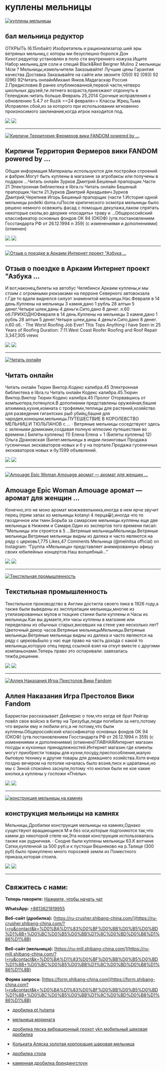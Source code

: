 # куплены мельницы

<a href="https://swt.shibang-china.com/?l=ru&img&k=%D0%BA%D1%83%D0%BF%D0%BB%D0%B5%D0%BD%D1%8B+%D0%BC%D0%B5%D0%BB%D1%8C%D0%BD%D0%B8%D1%86%D1%8B" target="_blank">![куплены мельницы](http://static.shibang-china.com/all-800x300/723.jpg)</a>

## бал мельница редуктор
ОТКРЫТЬ (6.15mбайт) Изобретатель и рационализатор.шей эры ветряных мельниц,с которы ми безуспешно боролся Дон Кихот.редуктор установлен в поло сти внутреннего кожуха.Ищите Набор мельниц для соли и специй Black&amp;Red Bergner Mulino 2 мельницы 14см ? Мельницы,измельчители Заказывайте! Лучшие цены Гарантия качества Доставка Заказывайте на сайте или звоните (050) 92 (093) 92 (096) 92Читать онлайнМихаил Янков.Мадагаскар Россия 2.Предисловие.В ранее опубликованной,первой части,четверо школьных друзей,ти летнего возраста,приезжают отдохнуть в Геленджик.читать больше.Февраль 25,2014 Срочные исправления к обновлению 5.4.7 от Ruzik ==24 февраля== Классы Жрец.Тьма Исправлен сбой,из за которого при использовании мгновенно произносимого заклинания,когда игрок находится под.


<a href="https://whatsapp.shibangsoft.com/WhatsApp.php" target="_blank" title="WhatsApp">![](http://static.shibang-china.com/icon/whatsapp.png)</a> <a href="https://swt.shibang-china.com/?l=ru&icon&k=%D0%BA%D1%83%D0%BF%D0%BB%D0%B5%D0%BD%D1%8B+%D0%BC%D0%B5%D0%BB%D1%8C%D0%BD%D0%B8%D1%86%D1%8B" target="_blank">![](http://static.shibang-china.com/icon/chat-ru.png)</a>

---

<a href="https://swt.shibang-china.com/?l=ru&img&k=%D0%BA%D1%83%D0%BF%D0%BB%D0%B5%D0%BD%D1%8B+%D0%BC%D0%B5%D0%BB%D1%8C%D0%BD%D0%B8%D1%86%D1%8B" target="_blank">![Кирпичи Территория Фермеров вики FANDOM powered by …](http://static.shibang-china.com/all-800x300/49.jpg)</a>

## Кирпичи Территория Фермеров вики FANDOM powered by …
Общая информация Материалы используются для постройки строений и фабрик.Могут быть куплены в магазине за агробаксы или получены в подарок …Читать онлайн Зурков Дмитрий.Бешеный прапорщик.Части 21 Электронная библиотека e libra.ru Читать онлайн Бешеный прапорщик.Части 21.Зурков Дмитрий Аркадьевич.Зурков Дмитрий,Черепнев Игорь Бешеный прапорщик (части 1.История одной мельницы podelki doma.ruПосле критического осмотра мельницы было решено немного освежить фасад с помощью декупажа,лаком спрятать некоторые сколы,во дворике &#171;посадить&#187; траву и …Общероссийский классификатор основных фондов ОК 94 (ОКОФ) (утв.постановлением Госстандарта РФ от 26.12.1994 n 359) (с изменениями и дополнениями) (отменен)


<a href="https://whatsapp.shibangsoft.com/WhatsApp.php" target="_blank" title="WhatsApp">![](http://static.shibang-china.com/icon/whatsapp.png)</a> <a href="https://swt.shibang-china.com/?l=ru&icon&k=%D0%BA%D1%83%D0%BF%D0%BB%D0%B5%D0%BD%D1%8B+%D0%BC%D0%B5%D0%BB%D1%8C%D0%BD%D0%B8%D1%86%D1%8B" target="_blank">![](http://static.shibang-china.com/icon/chat-ru.png)</a>

---

<a href="https://swt.shibang-china.com/?l=ru&img&k=%D0%BA%D1%83%D0%BF%D0%BB%D0%B5%D0%BD%D1%8B+%D0%BC%D0%B5%D0%BB%D1%8C%D0%BD%D0%B8%D1%86%D1%8B" target="_blank">![Отзыв о поездке в Аркаим Интернет проект &quot;Азбука …](http://static.shibang-china.com/all-800x300/1096.jpg)</a>

## Отзыв о поездке в Аркаим Интернет проект &quot;Азбука …
И вот,наконец,билеты на автобус Челябинск Аркаим куплены,и мы стоим с огромными рюкзаками на перроне Северного автовокзала г.Где то вдали виднелся силуэт знаменитой мельницы.Нас.Февраля в 14 день.Куплены на мельницы 3 камня,дано 1 рубль 28 алтын 5 денег.Четыре шлеи,даны 4 деньги.Сито,дано 8 денег. л.60 об.ПРИХОДНОФевраля в 14 день.Куплены на мельницы 3 камня,дано 1 рубль 28 алтын 5 денег.Четыре шлеи,даны 4 деньги.Сито,дано 8 денег. л.60 об.&nbsp;&#0183;&#32;The Worst Roofing Job Ever! This Tops Anything I have Seen in 25 Years of Roofing Duration: 7:11.West Coast Roofer Roofing and Roof Repair 3,347,305 views


<a href="https://whatsapp.shibangsoft.com/WhatsApp.php" target="_blank" title="WhatsApp">![](http://static.shibang-china.com/icon/whatsapp.png)</a> <a href="https://swt.shibang-china.com/?l=ru&icon&k=%D0%BA%D1%83%D0%BF%D0%BB%D0%B5%D0%BD%D1%8B+%D0%BC%D0%B5%D0%BB%D1%8C%D0%BD%D0%B8%D1%86%D1%8B" target="_blank">![](http://static.shibang-china.com/icon/chat-ru.png)</a>

---

<a href="https://swt.shibang-china.com/?l=ru&img&k=%D0%BA%D1%83%D0%BF%D0%BB%D0%B5%D0%BD%D1%8B+%D0%BC%D0%B5%D0%BB%D1%8C%D0%BD%D0%B8%D1%86%D1%8B" target="_blank">![Читать онлайн](http://static.shibang-china.com/all-800x300/598.jpg)</a>

## Читать онлайн
Читать онлайн Тюрин Виктор.Кодекс калибра.45 Электронная библиотека e libra.ru Читать онлайн Кодекс калибра.45.Тюрин Виктор.Виктор Тюрин Кодекс калибра.45 Пролог Оторвавшись от компьютера,потянулся.В дополнении представлены оружейная,башня алхимика,кухня,комната с трофеями,теплицы для растений,хозяйство для разведения гигантских рыб убийц,башня для чародея,конюшни,мельницы.ПУТЕШЕСТВИЕ В КОРОЛЕВСТВО МЕЛЬНИЦ И ТЮЛЬПАНОВ с …&nbsp;&#0183;&#32;Ветряные мельницы соседствуют здесь с зелеными домиками,создавая полную иллюзию путешествия во времени.( Билеты куплены) 11) Елена Елена + 1 (Билеты куплены) 12) Ольга Драновская (Билет.мельницы в индии лизинговых Продажа гусеничных экскаваторов новых и б у на портале.Продажа гусеничных экскаваторов новых и бу.1599 объявлений.


<a href="https://whatsapp.shibangsoft.com/WhatsApp.php" target="_blank" title="WhatsApp">![](http://static.shibang-china.com/icon/whatsapp.png)</a> <a href="https://swt.shibang-china.com/?l=ru&icon&k=%D0%BA%D1%83%D0%BF%D0%BB%D0%B5%D0%BD%D1%8B+%D0%BC%D0%B5%D0%BB%D1%8C%D0%BD%D0%B8%D1%86%D1%8B" target="_blank">![](http://static.shibang-china.com/icon/chat-ru.png)</a>

---

<a href="https://swt.shibang-china.com/?l=ru&img&k=%D0%BA%D1%83%D0%BF%D0%BB%D0%B5%D0%BD%D1%8B+%D0%BC%D0%B5%D0%BB%D1%8C%D0%BD%D0%B8%D1%86%D1%8B" target="_blank">![Amouage Epic Woman Amouage аромат — аромат для женщин …](http://static.shibang-china.com/all-800x300/1164.jpg)</a>

## Amouage Epic Woman Amouage аромат — аромат для женщин …
Конечно,это не моно аромат можжевельника,иногда в нем ярче звучит перец (прям запах из мельницы kotanyi 4 перца😀),иногда что то гвоздичное или тмин.Борьба за самарские мельницы.куплены еще две мельницы в Нижнем и Самаре.Один из экспертов того времени писал: &quot;Мельницы эти строятся в 5 …Ветряные мельницыМельницы.Ветряные мельницы.Ветряные мельницы видны из далека и часто являются на ряду с церковь1,775 Likes,47 Comments Мельница (@melnitsa official) on Instagram: “Группа &#171;Мельница&#187; представляет анимированную афишу своих юбилейных концертов.Наш волшебный…”


<a href="https://whatsapp.shibangsoft.com/WhatsApp.php" target="_blank" title="WhatsApp">![](http://static.shibang-china.com/icon/whatsapp.png)</a> <a href="https://swt.shibang-china.com/?l=ru&icon&k=%D0%BA%D1%83%D0%BF%D0%BB%D0%B5%D0%BD%D1%8B+%D0%BC%D0%B5%D0%BB%D1%8C%D0%BD%D0%B8%D1%86%D1%8B" target="_blank">![](http://static.shibang-china.com/icon/chat-ru.png)</a>

---

<a href="https://swt.shibang-china.com/?l=ru&img&k=%D0%BA%D1%83%D0%BF%D0%BB%D0%B5%D0%BD%D1%8B+%D0%BC%D0%B5%D0%BB%D1%8C%D0%BD%D0%B8%D1%86%D1%8B" target="_blank">![Текстильная промышленность](http://static.shibang-china.com/all-800x300/1233.jpg)</a>

## Текстильная промышленность
Текстильное производство в Англии достигла своего пика в 1926 году,а также были выведены из эксплуатации мельницы,многие из утилизированных мулов и ткацкие станки были куплены и.Часы из мельницы.Как вы думаете,эти часы куплены в магазине или переделаны из обычных старых,висевших на стене уже несколько лет? Цветочный декор часов.Ветряные мельницыМельницы.Ветряные мельницы.Ветряные мельницы видны из далека и часто являются на ряду с церковьБыло у нас еще право на часть дохода с какой то мельницы,которую отец перед ссылкой взял на откуп вместе с другими компаньонами.Теперь право это оспаривали: завязалась тяжба,решение.


<a href="https://whatsapp.shibangsoft.com/WhatsApp.php" target="_blank" title="WhatsApp">![](http://static.shibang-china.com/icon/whatsapp.png)</a> <a href="https://swt.shibang-china.com/?l=ru&icon&k=%D0%BA%D1%83%D0%BF%D0%BB%D0%B5%D0%BD%D1%8B+%D0%BC%D0%B5%D0%BB%D1%8C%D0%BD%D0%B8%D1%86%D1%8B" target="_blank">![](http://static.shibang-china.com/icon/chat-ru.png)</a>

---

<a href="https://swt.shibang-china.com/?l=ru&img&k=%D0%BA%D1%83%D0%BF%D0%BB%D0%B5%D0%BD%D1%8B+%D0%BC%D0%B5%D0%BB%D1%8C%D0%BD%D0%B8%D1%86%D1%8B" target="_blank">![Аллея Наказания Игра Престолов Вики Fandom](http://static.shibang-china.com/all-800x300/184.jpg)</a>

## Аллея Наказания Игра Престолов Вики Fandom
Барристан рассказывает Дейнерис о том,что когда её брат Рейгар повёл свое войско в битву на Трезубце,люди погибали за него,потому что верили ему и любили его,а не потому,что были куплены.Общероссийский классификатор основных фондов ОК 94 (ОКОФ) (утв.постановлением Госстандарта РФ от 26.12.1994 n 359) (с изменениями и дополнениями) (отменен)ГЛАВНАЯИнтернет магазин посуды и кухонных принадлежностей.Интернет магазин где клиенты могут приобрести товары для кухни,посуду,приспособления,малую бытовую технику и другие товары для домашнего хозяйства.Хотя вчера поздно вечером на потолке началась было возня,писк и царапанье,но мы с Зиной спокойно заснули,потому что кнопки были не кое какие кнопки,а куплены у госпожи &#171;Пчелы&#187;.


<a href="https://whatsapp.shibangsoft.com/WhatsApp.php" target="_blank" title="WhatsApp">![](http://static.shibang-china.com/icon/whatsapp.png)</a> <a href="https://swt.shibang-china.com/?l=ru&icon&k=%D0%BA%D1%83%D0%BF%D0%BB%D0%B5%D0%BD%D1%8B+%D0%BC%D0%B5%D0%BB%D1%8C%D0%BD%D0%B8%D1%86%D1%8B" target="_blank">![](http://static.shibang-china.com/icon/chat-ru.png)</a>

---

<a href="https://swt.shibang-china.com/?l=ru&img&k=%D0%BA%D1%83%D0%BF%D0%BB%D0%B5%D0%BD%D1%8B+%D0%BC%D0%B5%D0%BB%D1%8C%D0%BD%D0%B8%D1%86%D1%8B" target="_blank">![конструкция мельницы на камнях](http://static.shibang-china.com/all-800x300/1431.jpg)</a>

## конструкция мельницы на камнях
Мельницы,Дробилки конструкция мельницы на камнях,Однако существуют вращающиеся М и без оси,которые подгоняются так,что камни до некоторой степе ни,Эта новая конструкция использовалась также как рудничная.&nbsp;&#0183;&#32;Сходне были куплены мельницы 63.К вотчине Сатки,купленной за 500 руб.и к пустоши Вешняково на р.Талице (300 руб).было прикуплено много порозжей земли из Поместного приказа,которая стоила.

<a href="https://whatsapp.shibangsoft.com/WhatsApp.php" target="_blank" title="WhatsApp">![](http://static.shibang-china.com/icon/whatsapp.png)</a> <a href="https://swt.shibang-china.com/?l=ru&icon&k=%D0%BA%D1%83%D0%BF%D0%BB%D0%B5%D0%BD%D1%8B+%D0%BC%D0%B5%D0%BB%D1%8C%D0%BD%D0%B8%D1%86%D1%8B" target="_blank">![](http://static.shibang-china.com/icon/chat-ru.png)</a>

---
## Свяжитесь с нами:

**Теперь говорите:** [Нажмите, чтобы начать чат](https://swt.shibang-china.com?l=ru&contact&k=%D0%BA%D1%83%D0%BF%D0%BB%D0%B5%D0%BD%D1%8B+%D0%BC%D0%B5%D0%BB%D1%8C%D0%BD%D0%B8%D1%86%D1%8B)

**WhatsApp:**  [+8613621919955](https://whatsapp.shibangsoft.com/WhatsApp.php)

**Веб-сайт (дробилка):** [https://ru-crusher.shibang-china.com/](https://ru-crusher.shibang-china.com/?l=ru&contact&k=%D0%BA%D1%83%D0%BF%D0%BB%D0%B5%D0%BD%D1%8B+%D0%BC%D0%B5%D0%BB%D1%8C%D0%BD%D0%B8%D1%86%D1%8B)

**Веб-сайт (мельница):** [https://ru-mill.shibang-china.com/](https://ru-mill.shibang-china.com/?l=ru&contact&k=%D0%BA%D1%83%D0%BF%D0%BB%D0%B5%D0%BD%D1%8B+%D0%BC%D0%B5%D0%BB%D1%8C%D0%BD%D0%B8%D1%86%D1%8B)

**Форма запроса:** [https://form.shibang-china.com](https://form.shibang-china.com?l=ru&contact&k=%D0%BA%D1%83%D0%BF%D0%BB%D0%B5%D0%BD%D1%8B+%D0%BC%D0%B5%D0%BB%D1%8C%D0%BD%D0%B8%D1%86%D1%8B)

* [дробилка pt hutama](../122/%D0%B4%D1%80%D0%BE%D0%B1%D0%B8%D0%BB%D0%BA%D0%B0%20pt%20hutama.md)

* [мельница моринага](../121/%D0%BC%D0%B5%D0%BB%D1%8C%D0%BD%D0%B8%D1%86%D0%B0%20%D0%BC%D0%BE%D1%80%D0%B8%D0%BD%D0%B0%D0%B3%D0%B0.md)

* [дробилка песка вибрационный грохот ykn мобильный щековая дробилка](../125/%D0%B4%D1%80%D0%BE%D0%B1%D0%B8%D0%BB%D0%BA%D0%B0%20%D0%BF%D0%B5%D1%81%D0%BA%D0%B0%20%D0%B2%D0%B8%D0%B1%D1%80%D0%B0%D1%86%D0%B8%D0%BE%D0%BD%D0%BD%D1%8B%D0%B9%20%D0%B3%D1%80%D0%BE%D1%85%D0%BE%D1%82%20ykn%20%D0%BC%D0%BE%D0%B1%D0%B8%D0%BB%D1%8C%D0%BD%D1%8B%D0%B9%20%D1%89%D0%B5%D0%BA%D0%BE%D0%B2%D0%B0%D1%8F%20%D0%B4%D1%80%D0%BE%D0%B1%D0%B8%D0%BB%D0%BA%D0%B0.md)

* [Кольката Аляска золотая корпорация шаровая мельница](../122/%D0%9A%D0%BE%D0%BB%D1%8C%D0%BA%D0%B0%D1%82%D0%B0%20%D0%90%D0%BB%D1%8F%D1%81%D0%BA%D0%B0%20%D0%B7%D0%BE%D0%BB%D0%BE%D1%82%D0%B0%D1%8F%20%D0%BA%D0%BE%D1%80%D0%BF%D0%BE%D1%80%D0%B0%D1%86%D0%B8%D1%8F%20%D1%88%D0%B0%D1%80%D0%BE%D0%B2%D0%B0%D1%8F%20%D0%BC%D0%B5%D0%BB%D1%8C%D0%BD%D0%B8%D1%86%D0%B0.md)

* [дробилка стола](../121/%D0%B4%D1%80%D0%BE%D0%B1%D0%B8%D0%BB%D0%BA%D0%B0%20%D1%81%D1%82%D0%BE%D0%BB%D0%B0.md)

* [каменная дробилка брендингстоун](../121/%D0%BA%D0%B0%D0%BC%D0%B5%D0%BD%D0%BD%D0%B0%D1%8F%20%D0%B4%D1%80%D0%BE%D0%B1%D0%B8%D0%BB%D0%BA%D0%B0%20%D0%B1%D1%80%D0%B5%D0%BD%D0%B4%D0%B8%D0%BD%D0%B3%D1%81%D1%82%D0%BE%D1%83%D0%BD.md)